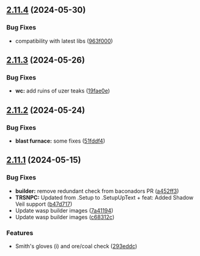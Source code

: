 ## [2.11.4](https://github.com/Torwent/wasp-free/compare/v2.11.3...v2.11.4) (2024-05-30)


### Bug Fixes

* compatibility with latest libs ([963f000](https://github.com/Torwent/wasp-free/commit/963f000811dc55fe568712be9397c132427b59bb))



## [2.11.3](https://github.com/Torwent/wasp-free/compare/v2.11.2...v2.11.3) (2024-05-26)


### Bug Fixes

* **wc:** add ruins of uzer teaks ([19fae0e](https://github.com/Torwent/wasp-free/commit/19fae0ed9da9767c047eb759e9081320976db599))



## [2.11.2](https://github.com/Torwent/wasp-free/compare/v2.11.1...v2.11.2) (2024-05-24)


### Bug Fixes

* **blast furnace:** some fixes ([51fddf4](https://github.com/Torwent/wasp-free/commit/51fddf42d1d378c4c9a4b08c4655dd614b3168f3))



## [2.11.1](https://github.com/Torwent/wasp-free/compare/v2.11.0...v2.11.1) (2024-05-15)


### Bug Fixes

* **builder:** remove redundant check from baconadors PR ([a452ff3](https://github.com/Torwent/wasp-free/commit/a452ff36fb0bfe84c16d51267b583ae30c6e2065))
* **TRSNPC:** Updated from .Setup to .SetupUpText + feat: Added Shadow Veil support ([b47d717](https://github.com/Torwent/wasp-free/commit/b47d71765a8e0d7467920ccff7f7c977612bebe6))
* Update wasp builder images ([7a41194](https://github.com/Torwent/wasp-free/commit/7a41194b5948a27d3e53020194fb43f50fa55d52))
* Update wasp builder images ([c68312c](https://github.com/Torwent/wasp-free/commit/c68312cbd8c04844620bb6e40720f2b9e8a6becb))


### Features

* Smith's gloves (i) and ore/coal check ([293eddc](https://github.com/Torwent/wasp-free/commit/293eddc280aa93adbc558da428c83e51eeb0ecdd))



